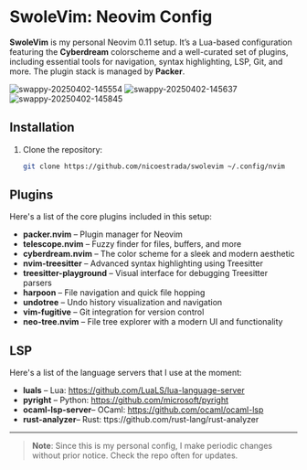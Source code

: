 # SwoleVim: Neovim Config

**SwoleVim** is my personal Neovim 0.11 setup. It’s a Lua-based configuration featuring the **Cyberdream** colorscheme and a well-curated set of plugins, including essential tools for navigation, syntax highlighting, LSP, Git, and more. The plugin stack is managed by **Packer**.

![swappy-20250402-145554](https://github.com/user-attachments/assets/7979c110-531a-4a8a-a9d3-6e6edd29fc59)
![swappy-20250402-145637](https://github.com/user-attachments/assets/b4fbb8a6-ffc3-4954-a313-2ecd2be67532)
![swappy-20250402-145845](https://github.com/user-attachments/assets/4f535130-dad2-4e57-b99f-992f10264c88)

## Installation

1. Clone the repository:
   ```bash
   git clone https://github.com/nicoestrada/swolevim ~/.config/nvim

## Plugins

Here's a list of the core plugins included in this setup:

- **packer.nvim** – Plugin manager for Neovim
- **telescope.nvim** – Fuzzy finder for files, buffers, and more
- **cyberdream.nvim** – The color scheme for a sleek and modern aesthetic
- **nvim-treesitter** – Advanced syntax highlighting using Treesitter
- **treesitter-playground** – Visual interface for debugging Treesitter parsers
- **harpoon** – File navigation and quick file hopping
- **undotree** – Undo history visualization and navigation
- **vim-fugitive** – Git integration for version control
- **neo-tree.nvim** – File tree explorer with a modern UI and functionality

## LSP

Here's a list of the language servers that I use at the moment:

- **luals** – Lua: https://github.com/LuaLS/lua-language-server
- **pyright** – Python: https://github.com/microsoft/pyright
- **ocaml-lsp-server**– OCaml: https://github.com/ocaml/ocaml-lsp
- **rust-analyzer**– Rust: ttps://github.com/rust-lang/rust-analyzer
---

> **Note**: Since this is my personal config, I make periodic changes without prior notice. Check the repo often for updates.
